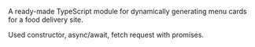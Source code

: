 
A ready-made TypeScript module for dynamically generating menu cards for a food delivery site.

Used constructor, async/await, fetch request with promises.
